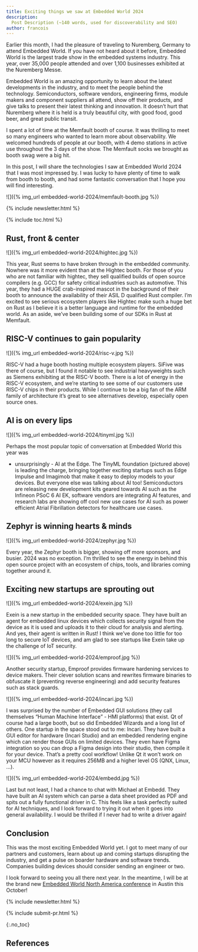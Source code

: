 ```yaml
---
title: Exciting things we saw at Embedded World 2024
description:
  Post Description (~140 words, used for discoverability and SEO)
author: francois
---
```


Earlier this month, I had the pleasure of traveling to Nuremberg, Germany to
attend Embedded World. If you have not heard about it before, Embedded World is
the largest trade show in the embedded systems industry. This year, over 35,000
people attended and over 1,100 businesses exhibited at the Nuremberg Messe.

Embedded World is an amazing opportunity to learn about the latest
developments in the industry, and to meet the people behind the technology.
Semiconductors, software vendors, engineering firms, module makers and
component suppliers all attend, show off their products, and give talks to
present their latest thinking and innovation. It doesn’t hurt that
Nuremberg where it is held is a truly beautiful city, with good food, good
beer, and great public transit.

I spent a lot of time at the Memfault booth of course. It was thrilling to
meet so many engineers who wanted to learn more about observability. We
welcomed hundreds of people at our booth, with 4 demo stations in active
use throughout the 3 days of the show. The Memfault socks we brought as
booth swag were a big hit.

<!-- excerpt start -->

In this post, I will share the technologies I saw at Embedded World 2024 that I
was most impressed by. I was lucky to have plenty of time to walk from booth to
booth, and had some fantastic conversation that I hope you will find
interesting.

<!-- excerpt end -->

![]({% img_url embedded-world-2024/memfault-booth.jpg %})


{% include newsletter.html %}

{% include toc.html %}

## Rust, front & center

![]({% img_url embedded-world-2024/hightec.jpg %})

This year, Rust seems to have broken through in the embedded community. Nowhere
was it more evident than at the Hightec booth. For those of you who are not
familiar with hightec, they sell qualified builds of open source compilers
(e.g. GCC) for safety critical industries such as automotive. This year, they
had a HUGE crab-inspired mascot in the background of their booth to announce
the availability of their ASIL D qualified Rust compiler. I’m excited to see
serious ecosystem players like Hightec make such a huge bet on Rust as I
believe it is a better language and runtime for the embedded world. As an
aside, we’ve been building some of our SDKs in Rust at Memfault. 

## RISC-V continues to gain popularity

![]({% img_url embedded-world-2024/risc-v.jpg %})

RISC-V had a huge booth hosting multiple ecosystem players. SiFive was there of
course, but I found it notable to see industrial heavyweights such as Siemens
exhibiting at the RISC-V booth. There is a lot of energy in the RISC-V
ecosystem, and we’re starting to see some of our customers use RISC-V chips in
their products. While I continue to be a big fan of the ARM family of
architecture it’s great to see alternatives develop, especially open source
ones.

## AI is on every lips

![]({% img_url embedded-world-2024/tinyml.jpg %})

Perhaps the most popular topic of conversation at Embedded World this year was
- unsurprisingly - AI at the Edge. The TinyML foundation (pictured above) is
leading the charge, bringing together exciting startups such as Edge Impulse
and Imagimob that make it easy to deploy models to your devices. But everyone
else was talking about AI too! Semiconductors are releasing new development
kits geared towards AI such as the Infineon PSoC 6 AI EK, software vendors are
integrating AI features, and research labs are showing off cool new use cases
for AI such as power efficient Atrial Fibrillation detectors for healthcare use
cases.


## Zephyr is winning hearts & minds

![]({% img_url embedded-world-2024/zephyr.jpg %})

Every year, the Zephyr booth is bigger, showing off more sponsors, and busier.
2024 was no exception. I’m thrilled to see the energy in behind this open
source project with an ecosystem of chips, tools, and libraries coming together
around it. 

## Exciting new startups are sprouting out


![]({% img_url embedded-world-2024/exein.jpg %})

Exein is a new startup in the embedded security space. They have built an agent
for embedded linux devices which collects security signal from the device as it
is used and uploads it to their cloud for analysis and alerting. And yes, their
agent is written in Rust! I think we’ve done too little for too long to secure
IoT devices, and am glad to see startups like Exein take up the challenge of
IoT security.

![]({% img_url embedded-world-2024/emproof.jpg %})

Another security startup, Emproof provides firmware hardening services to
device makers. Their clever solution scans and rewrites firmware binaries to
obfuscate it (preventing reverse engineering) and add security features such as
stack guards.

![]({% img_url embedded-world-2024/incari.jpg %})

I was surprised by the number of Embedded GUI solutions (they call themselves
“Human Machine Interface” - HMI platforms) that exist. Qt of course had a large
booth, but so did Embedded Wizards and a long list of others. One startup in
the space stood out to me: Incari. They have built a GUI editor for hardware
(Incari Studio) and an embedded rendering engine which can render those GUIs on
limited devices. They even have Figma integration so you can drop a Figma
design into their studio, then compile it for your device. That’s a pretty cool
workflow! Unlike Qt it won’t work on your MCU however as it requires 256MB and
a higher level OS (QNX, Linux, …).

![]({% img_url embedded-world-2024/embedd.jpg %})

Last but not least, I had a chance to chat with Michael at Embedd. They have
built an AI system which can parse a data sheet provided as PDF and spits out a
fully functional driver in C. This feels like a task perfectly suited for AI
techniques, and I look forward to trying it out when it goes into general
availability. I would be thrilled if I never had to write a driver again!

## Conclusion

This was the most exciting Embedded World yet. I got to meet many of our
partners and customers, learn about up and coming startups disrupting the
industry, and get a pulse on boarder hardware and software trends. Companies
building devices should consider sending an engineer or two.

I look forward to seeing you all there next year. In the meantime, I will be at
the brand new [Embedded World North America conference](https://www.embedded-world.de/en/embedded-world-wide/embedded-world-north-america) in Austin this October!


<!-- Interrupt Keep START -->
{% include newsletter.html %}

{% include submit-pr.html %}
<!-- Interrupt Keep END -->

{:.no_toc}

## References

<!-- prettier-ignore-start -->
[^reference_key]: [Post Title](https://example.com)
<!-- prettier-ignore-end -->
